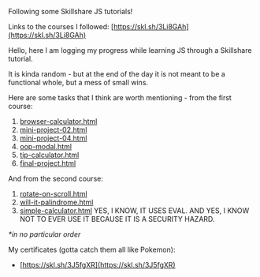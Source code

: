 Following some Skillshare JS tutorials!

Links to the courses I followed:
[https://skl.sh/3Li8GAh](https://skl.sh/3Li8GAh)

Hello, here I am logging my progress while learning JS through a Skillshare tutorial.

It is kinda random - but at the end of the day it is not meant to be a functional whole, but a mess of small wins.

Here are some tasks that I think are worth mentioning - from the first course:

1. [browser-calculator.html](course-01/browser-calculator.html)
2. [mini-project-02.html](course-01/mini-project-02.html)
3. [mini-project-04.html](course-01/mini-project-04.html)
4. [oop-modal.html](course-01/oop-modal.html)
5. [tip-calculator.html](course-01/tip-calculator.html)
6. [final-project.html](course-01/final-project.html)

And from the second course:

1. [rotate-on-scroll.html](course-02/rotate-on-scroll.html)
2. [will-it-palindrome.html](course-02/will-it-palindrome.html)
3. [simple-calculator.html](course-02/simple-calculator.html) YES, I KNOW, IT USES EVAL. AND YES, I KNOW NOT TO EVER USE IT BECAUSE IT IS A SECURITY HAZARD.

_*in no particular order_

My certificates (gotta catch them all like Pokemon):

- [https://skl.sh/3J5fgXR](https://skl.sh/3J5fgXR)
